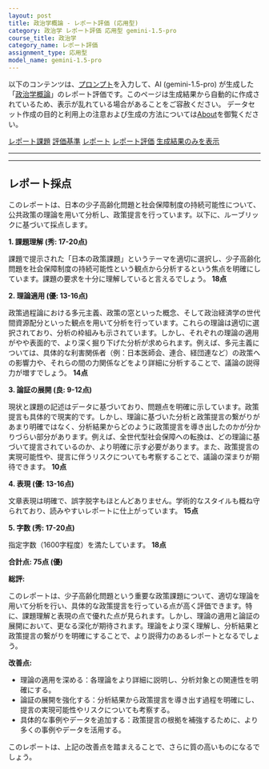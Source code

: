 ```yaml
---
layout: post
title: 政治学概論 - レポート評価 (応用型)
category: 政治学 レポート評価 応用型 gemini-1.5-pro
course_title: 政治学
category_name: レポート評価
assignment_type: 応用型
model_name: gemini-1.5-pro
---
```


以下のコンテンツは、[プロンプト](https://github.com/takedatoshiyuki/synthetic_assignments/tree/main/generated/政治学/gemini-1.5-pro/prompt_レポート評価-応用型.md)を入力して、AI (gemini-1.5-pro) が生成した「[政治学概論](/contents/政治学/)」のレポート評価です。このページは生成結果から自動的に作成されているため、表示が乱れている場合があることをご容赦ください。
データセット作成の目的と利用上の注意および生成の方法については[About](/About)を御覧ください。

[レポート課題](../レポート課題-応用型)
[評価基準](../評価基準-応用型)
[レポート](../レポート-応用型)
[レポート評価](../レポート評価-応用型)
[生成結果のみを表示](https://github.com/takedatoshiyuki/synthetic_assignments/tree/main/generated/政治学/gemini-1.5-pro/レポート評価-応用型.md)
  

***
***
  
## レポート採点

このレポートは、日本の少子高齢化問題と社会保障制度の持続可能性について、公共政策の理論を用いて分析し、政策提言を行っています。以下に、ルーブリックに基づいて採点します。

**1. 課題理解 (秀: 17-20点)**

課題で提示された「日本の政策課題」というテーマを適切に選択し、少子高齢化問題を社会保障制度の持続可能性という観点から分析するという焦点を明確にしています。課題の要求を十分に理解していると言えるでしょう。 **18点**

**2. 理論適用 (優: 13-16点)**

政策過程論における多元主義、政策の窓といった概念、そして政治経済学の世代間資源配分といった観点を用いて分析を行っています。これらの理論は適切に選択されており、分析の枠組みも示されています。しかし、それぞれの理論の適用がやや表面的で、より深く掘り下げた分析が求められます。例えば、多元主義については、具体的な利害関係者（例：日本医師会、連合、経団連など）の政策への影響力や、それらの間の力関係などをより詳細に分析することで、議論の説得力が増すでしょう。 **14点**

**3. 論証の展開 (良: 9-12点)**

現状と課題の記述はデータに基づいており、問題点を明確に示しています。政策提言も具体的で現実的です。しかし、理論に基づいた分析と政策提言の繋がりがあまり明確ではなく、分析結果からどのように政策提言を導き出したのかが分かりづらい部分があります。例えば、全世代型社会保障への転換は、どの理論に基づいて提言されているのか、より明確に示す必要があります。また、政策提言の実現可能性や、提言に伴うリスクについても考察することで、議論の深まりが期待できます。 **10点**

**4. 表現 (優: 13-16点)**

文章表現は明確で、誤字脱字もほとんどありません。学術的なスタイルも概ね守られており、読みやすいレポートに仕上がっています。 **15点**

**5. 字数 (秀: 17-20点)**

指定字数（1600字程度）を満たしています。 **18点**

**合計点: 75点 (優)**

**総評:**

このレポートは、少子高齢化問題という重要な政策課題について、適切な理論を用いて分析を行い、具体的な政策提言を行っている点が高く評価できます。特に、課題理解と表現の点で優れた点が見られます。しかし、理論の適用と論証の展開において、更なる深化が期待されます。理論をより深く理解し、分析結果と政策提言の繋がりを明確にすることで、より説得力のあるレポートとなるでしょう。


**改善点:**

* 理論の適用を深める：各理論をより詳細に説明し、分析対象との関連性を明確にする。
* 論証の展開を強化する：分析結果から政策提言を導き出す過程を明確にし、提言の実現可能性やリスクについても考察する。
* 具体的な事例やデータを追加する：政策提言の根拠を補強するために、より多くの事例やデータを活用する。


このレポートは、上記の改善点を踏まえることで、さらに質の高いものになるでしょう。
